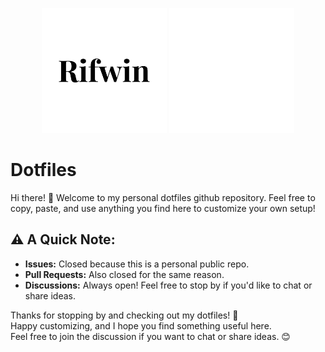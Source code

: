 <p align="center">
  <img src="assets/dark.png#gh-light-mode-only" alt="Light Logo" width="200">
  <img src="assets/light.png#gh-dark-mode-only" alt="Dark Logo" width="200">
</p>

# Dotfiles

Hi there! 👋 Welcome to my personal dotfiles github repository. Feel free to copy, paste, and use anything you find here to customize your own setup!

## ⚠️ A Quick Note:
- **Issues:** Closed because this is a personal public repo.
- **Pull Requests:** Also closed for the same reason.
- **Discussions:** Always open! Feel free to stop by if you'd like to chat or share ideas.

Thanks for stopping by and checking out my dotfiles! 🎉  
Happy customizing, and I hope you find something useful here.  
Feel free to join the discussion if you want to chat or share ideas. 😊
